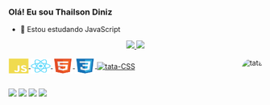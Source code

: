 ### Olá! Eu sou Thailson Diniz
- 🌱 Estou estudando JavaScript

<div align="center">
  <a href="https://github.com/thailsondiniz">
  <img height="180em" src="https://github-readme-stats.vercel.app/api?username=thailsondiniz&show_icons=true&theme=synthwave&include_all_commits=true&count_private=true"/>
    <img height="180em" src="https://github-readme-stats.vercel.app/api/top-langs/?username=thailsondiniz&layout=compact&langs_count=7&theme=synthwave"/>
</div>
  
  <div style="display: inline_block"><br>
  <img align="center" alt="tata-Js" height="30" width="40" src="https://raw.githubusercontent.com/devicons/devicon/master/icons/javascript/javascript-plain.svg">
  <img align="center" alt="tata-React" height="30" width="40" src="https://raw.githubusercontent.com/devicons/devicon/master/icons/react/react-original.svg">
  <img align="center" alt="tata-HTML" height="30" width="40" src="https://raw.githubusercontent.com/devicons/devicon/master/icons/html5/html5-original.svg">
  <img align="center" alt="tata-CSS" height="30" width="40" src="https://raw.githubusercontent.com/devicons/devicon/master/icons/css3/css3-original.svg">
   <img align="center" alt="tata-CSS" height="30" width="30" src="https://cdn.iconscout.com/icon/free/png-256/free-flutter-2038877-1720090.png?f=webp&w=256">
  <img align="right" alt="tata" height="150" style="border-radius:50px;" src="https://picrew.me/shareImg/org/202205/338224_RCeKSpaA.png">
</div>
  
  ##
  <div>
  <a href="https://www.youtube.com/channel/UCo9dEAuPUNEnEi91R1cCajQ" target="_blank"><img src="https://img.shields.io/badge/YouTube-FF0000?style=for-the-badge&logo=youtube&logoColor=white" target="_blank"></a>
  <a href="https://www.instagram.com/thailson.png/" target="_blank"><img src="https://img.shields.io/badge/-Instagram-%23E4405F?style=for-the-badge&logo=instagram&logoColor=white" target="_blank"></a>
 	<a href="https://www.twitch.tv/tataindelicado" target="_blank"><img src="https://img.shields.io/badge/Twitch-9146FF?style=for-the-badge&logo=twitch&logoColor=white" target="_blank"></a>
  <a href="https://www.linkedin.com/in/thailson-diniz-3137a81a2/" target="_blank"><img src="https://img.shields.io/badge/-LinkedIn-%230077B5?style=for-the-badge&logo=linkedin&logoColor=white" target="_blank"></a>
  </div>
  
  
